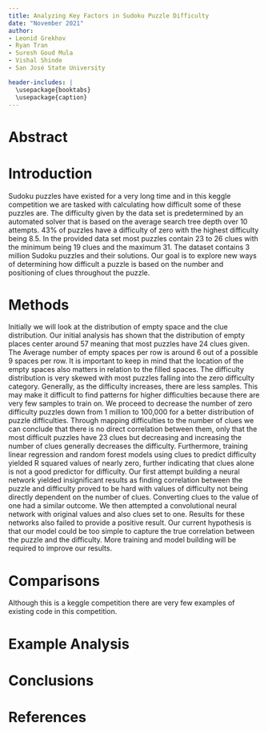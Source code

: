 ```yaml
---
title: Analyzing Key Factors in Sudoku Puzzle Difficulty
date: "November 2021"
author:
- Leonid Grekhov
- Ryan Tran
- Suresh Goud Mula
- Vishal Shinde
- San José State University

header-includes: |
  \usepackage{booktabs}
  \usepackage{caption}
---
```


# Abstract

# Introduction

Sudoku puzzles have existed for a very long time and in this keggle competition we are tasked with calculating how difficult some of these puzzles are. The difficulty given by the data set is predetermined by an automated solver that is based on the average search tree depth over 10 attempts. 43% of puzzles have a difficulty of zero with the highest difficulty being 8.5. In the provided data set most puzzles contain 23 to 26 clues with the minimum being 19 clues and the maximum 31. The dataset contains 3 million Sudoku puzzles and their solutions. Our goal is to explore new ways of determining how difficult a puzzle is based on the number and positioning of clues throughout the puzzle.

# Methods

Initially we will look at the distribution of empty space and the clue distribution. Our initial analysis has shown that the distribution of empty places center around 57 meaning that most puzzles have 24 clues given. The Average number of empty spaces per row is around 6 out of a possible 9 spaces per row. It is important to keep in mind that the location of the empty spaces also matters in relation to the filled spaces. The difficulty distribution is very skewed with most puzzles falling into the zero difficulty category. Generally, as the difficulty increases, there are less samples. This may make it difficult to find patterns for higher difficulties because there are very few samples to train on. We proceed to decrease the number of zero difficulty puzzles down from 1 million to 100,000 for a better distribution of puzzle difficulties. Through mapping difficulties to the number of clues we can conclude that there is no direct correlation between them, only that the most difficult puzzles have 23 clues but decreasing and increasing the number of clues generally decreases the difficulty. Furthermore, training linear regression and random forest models using clues to predict difficulty yielded R squared values of nearly zero, further indicating that clues alone is not a good predictor for difficulty. Our first attempt building a neural network yielded insignificant results as finding correlation between the puzzle and difficulty proved to be hard with values of difficulty not being directly dependent on the number of clues. Converting clues to the value of one had a similar outcome. We then attempted a convolutional neural network with original values and also clues set to one. Results for these networks also failed to provide a positive result. Our current hypothesis is that our model could be too simple to capture the true correlation between the puzzle and the difficulty. More training and model building will be required to improve our results.

# Comparisons

Although this is a keggle competition there are very few examples of existing code in this competition. 

# Example Analysis

# Conclusions

# References
